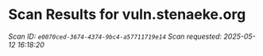 # Scan Results for vuln.stenaeke.org

*Scan ID: `e0070ced-3674-4374-9bc4-a57711719e14`*
*Scan requested: 2025-05-12 16:18:20*

